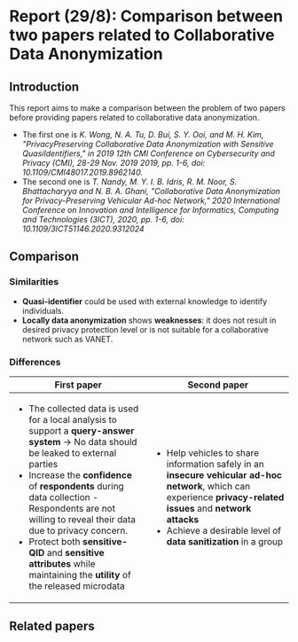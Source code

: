 # **Report (29/8): Comparison between two papers related to Collaborative Data Anonymization**
## **Introduction**
This report aims to make a comparison between the problem of two papers before providing papers related to collaborative data anonymization.
- The first one is _K. Wong, N. A. Tu, D. Bui, S. Y. Ooi, and M. H. Kim, "PrivacyPreserving Collaborative Data Anonymization with Sensitive QuasiIdentifiers," in 2019 12th CMI Conference on Cybersecurity and
Privacy (CMI), 28-29 Nov. 2019 2019, pp. 1-6, doi: 10.1109/CMI48017.2019.8962140._
- The second one is _T. Nandy, M. Y. I. B. Idris, R. M. Noor, S. Bhattacharyya and N. B. A. Ghani, "Collaborative Data Anonymization for Privacy-Preserving Vehicular Ad-hoc Network," 2020 International Conference on Innovation and Intelligence for Informatics, Computing and Technologies (3ICT), 2020, pp. 1-6, doi: 10.1109/3ICT51146.2020.9312024_
## **Comparison**
### **Similarities**
- **Quasi-identifier** could be used with external knowledge to identify individuals.
- **Locally data anonymization** shows **weaknesses**: it does not result in desired privacy protection level or is not suitable for a collaborative network such as VANET.
### **Differences**

|First paper|Second paper|
|-|-|
|<ul><li>The collected data is used for a local analysis to support a **query-answer system** &#8594; No data should be leaked to external parties</li><li>Increase the **confidence** of **respondents** during data collection - Respondents are not willing to reveal their data due to privacy concern.</li><li> Protect both **sensitive-QID** and **sensitive attributes** while maintaining the **utility** of the released microdata</li></ul>|<ul><li>Help vehicles to share information safely in an **insecure vehicular ad-hoc network**, which can experience **privacy-related issues** and **network attacks**</li><li>Achieve a desirable level of **data sanitization** in a group</li></ul>|

## **Related papers**
